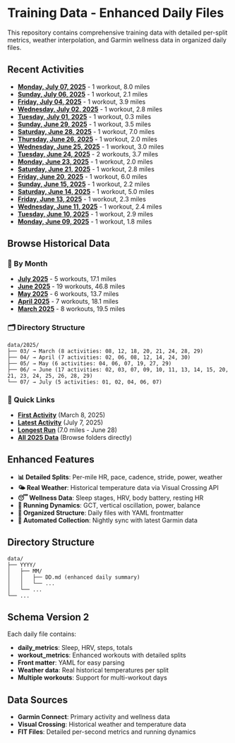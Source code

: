 # Training Data - Enhanced Daily Files

This repository contains comprehensive training data with detailed per-split metrics, 
weather interpolation, and Garmin wellness data in organized daily files.

## Recent Activities

- **[Monday, July 07, 2025](data/2025/07/07.md)** - 1 workout, 8.0 miles
- **[Sunday, July 06, 2025](data/2025/07/06.md)** - 1 workout, 2.1 miles
- **[Friday, July 04, 2025](data/2025/07/04.md)** - 1 workout, 3.9 miles
- **[Wednesday, July 02, 2025](data/2025/07/02.md)** - 1 workout, 2.8 miles
- **[Tuesday, July 01, 2025](data/2025/07/01.md)** - 1 workout, 0.3 miles
- **[Sunday, June 29, 2025](data/2025/06/29.md)** - 1 workout, 3.5 miles
- **[Saturday, June 28, 2025](data/2025/06/28.md)** - 1 workout, 7.0 miles
- **[Thursday, June 26, 2025](data/2025/06/26.md)** - 1 workout, 2.0 miles
- **[Wednesday, June 25, 2025](data/2025/06/25.md)** - 1 workout, 3.0 miles
- **[Tuesday, June 24, 2025](data/2025/06/24.md)** - 2 workouts, 3.7 miles
- **[Monday, June 23, 2025](data/2025/06/23.md)** - 1 workout, 2.0 miles
- **[Saturday, June 21, 2025](data/2025/06/21.md)** - 1 workout, 2.8 miles
- **[Friday, June 20, 2025](data/2025/06/20.md)** - 1 workout, 6.0 miles
- **[Sunday, June 15, 2025](data/2025/06/15.md)** - 1 workout, 2.2 miles
- **[Saturday, June 14, 2025](data/2025/06/14.md)** - 1 workout, 5.0 miles
- **[Friday, June 13, 2025](data/2025/06/13.md)** - 1 workout, 2.3 miles
- **[Wednesday, June 11, 2025](data/2025/06/11.md)** - 1 workout, 2.4 miles
- **[Tuesday, June 10, 2025](data/2025/06/10.md)** - 1 workout, 2.9 miles
- **[Monday, June 09, 2025](data/2025/06/09.md)** - 1 workout, 1.8 miles

## Browse Historical Data

### 📅 By Month
- **[July 2025](data/2025/07/)** - 5 workouts, 17.1 miles
- **[June 2025](data/2025/06/)** - 19 workouts, 46.8 miles  
- **[May 2025](data/2025/05/)** - 6 workouts, 13.7 miles
- **[April 2025](data/2025/04/)** - 7 workouts, 18.1 miles
- **[March 2025](data/2025/03/)** - 8 workouts, 19.5 miles

### 🗂️ Directory Structure
```
data/2025/
├── 03/ → March (8 activities: 08, 12, 18, 20, 21, 24, 28, 29)
├── 04/ → April (7 activities: 02, 06, 08, 12, 14, 24, 30)
├── 05/ → May (6 activities: 04, 06, 07, 19, 27, 29)
├── 06/ → June (17 activities: 02, 03, 07, 09, 10, 11, 13, 14, 15, 20, 21, 23, 24, 25, 26, 28, 29)
└── 07/ → July (5 activities: 01, 02, 04, 06, 07)
```

### 🚀 Quick Links
- **[First Activity](data/2025/03/08.md)** (March 8, 2025)
- **[Latest Activity](data/2025/07/07.md)** (July 7, 2025)
- **[Longest Run](data/2025/06/28.md)** (7.0 miles - June 28)
- **[All 2025 Data](data/2025/)** (Browse folders directly)


## Enhanced Features

- **📊 Detailed Splits**: Per-mile HR, pace, cadence, stride, power, weather
- **🌤️ Real Weather**: Historical temperature data via Visual Crossing API
- **😴 Wellness Data**: Sleep stages, HRV, body battery, resting HR
- **🏃 Running Dynamics**: GCT, vertical oscillation, power, balance
- **📁 Organized Structure**: Daily files with YAML frontmatter
- **🔄 Automated Collection**: Nightly sync with latest Garmin data

## Directory Structure

```
data/
├── YYYY/
│   ├── MM/
│   │   ├── DD.md (enhanced daily summary)
│   │   └── ...
│   └── ...
└── ...
```

## Schema Version 2

Each daily file contains:
- **daily_metrics**: Sleep, HRV, steps, totals
- **workout_metrics**: Enhanced workouts with detailed splits
- **Front matter**: YAML for easy parsing
- **Weather data**: Real historical temperatures per split
- **Multiple workouts**: Support for multi-workout days

## Data Sources

- **Garmin Connect**: Primary activity and wellness data
- **Visual Crossing**: Historical weather and temperature data
- **FIT Files**: Detailed per-second metrics and running dynamics

